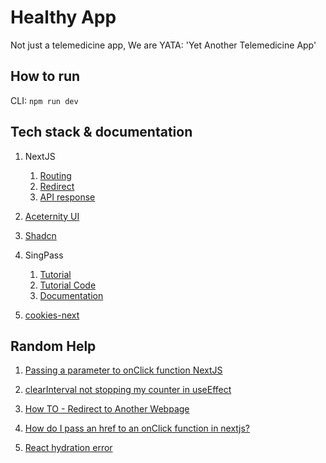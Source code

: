 # Healthy App

Not just a telemedicine app,
We are YATA: 'Yet Another Telemedicine App'

## How to run

CLI: `npm run dev`

## Tech stack & documentation

1. NextJS

    1. [Routing](https://nextjs.org/docs/app/building-your-application/routing)
    2. [Redirect](https://refine.dev/blog/next-js-redirect/#how-to-make-redirects-in-nextjs)
    3. [API response](https://nextjs.org/docs/pages/building-your-application/routing/api-routes)

2. [Aceternity UI](https://ui.aceternity.com/components/background-boxes)

3. [Shadcn](https://ui.shadcn.com/docs/installation/next)

4. SingPass

    1. [Tutorial](https://api.singpass.gov.sg/library/myinfo/developers/tutorial2)
    2. [Tutorial Code](https://github.com/singpass/myinfo-demo-app-v4)
    3. [Documentation](https://public.cloud.myinfo.gov.sg/myinfo/api/myinfo-kyc-v4.0.html#operation/getauthorize)

5. [cookies-next](https://www.npmjs.com/package/cookies-next)

## Random Help

1. [Passing a parameter to onClick function NextJS](https://stackoverflow.com/questions/73615347/passing-a-parameter-to-onclick-function-nextjs)

2. [clearInterval not stopping my counter in useEffect](https://stackoverflow.com/questions/64406295/clearinterval-not-stopping-my-counter-in-useeffect)

3. [How TO - Redirect to Another Webpage](https://www.w3schools.com/howto/howto_js_redirect_webpage.asp)

4. [How do I pass an href to an onClick function in nextjs?](https://stackoverflow.com/questions/65638840/how-do-i-pass-an-href-to-an-onclick-function-in-nextjs)

5. [React hydration error](https://nextjs.org/docs/messages/react-hydration-error)
